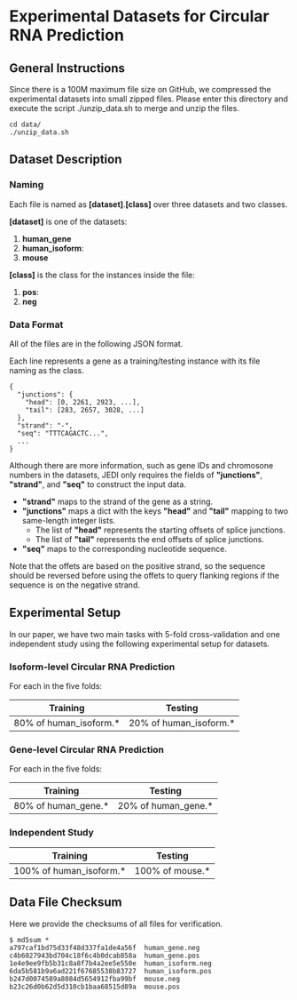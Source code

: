 # Experimental Datasets for Circular RNA Prediction

## General Instructions

Since there is a 100M maximum file size on GitHub, we compressed the experimental datasets into small zipped files. Please enter this directory and execute the script ./unzip_data.sh to merge and unzip the files.

```
cd data/
./unzip_data.sh
```

## Dataset Description

### Naming

Each file is named as **[dataset]**.**[class]** over three datasets and two classes.

**[dataset]** is one of the datasets:
1. **human_gene**
2. **human_isoform**:
3. **mouse**

**[class]** is the class for the instances inside the file:
1. **pos**:
2. **neg**

### Data Format

All of the files are in the following JSON format.

Each line represents a gene as a training/testing instance with its file naming as the class.
```
{
  "junctions": {
    "head": [0, 2261, 2923, ...],
    "tail": [283, 2657, 3028, ...]
  },
  "strand": "-",
  "seq": "TTTCAGACTC...",
  ...
}
```

Although there are more information, such as gene IDs and chromosone numbers in the datasets, JEDI only requires the fields of **"junctions"**, **"strand"**, and **"seq"** to construct the input data.

* **"strand"** maps to the strand of the gene as a string.
* **"junctions"** maps a dict with the keys **"head"** and **"tail"** mapping to two same-length integer lists.
  * The list of **"head"** represents the starting offsets of splice junctions.
  * The list of **"tail"** represents the end offsets of splice junctions.
* **"seq"** maps to the corresponding nucleotide sequence.

Note that the offets are based on the positive strand, so the sequence should be reversed before using the offets to query flanking regions if the sequence is on the negative strand.

## Experimental Setup

In our paper, we have two main tasks with 5-fold cross-validation and one independent study using the following experimental setup for datasets.

### Isoform-level Circular RNA Prediction

For each in the five folds:

| Training | Testing |
| ----------- | ----------- |
| 80% of human_isoform.* | 20% of human_isoform.*  |


### Gene-level Circular RNA Prediction

For each in the five folds:

| Training | Testing |
| ----------- | ----------- |
| 80% of human_gene.* | 20% of human_gene.*  |

### Independent Study

| Training | Testing |
| ----------- | ----------- |
| 100% of human_isoform.* | 100% of mouse.*  |



## Data File Checksum

Here we provide the checksums of all files for verification.

```
$ md5sum *
a797caf1bd75d33f48d337fa1de4a56f  human_gene.neg
c4b6027943bd704c18f6c4b0dcab858a  human_gene.pos
1e4e9ee9fb5b31c8a8f7b4a2ee5e550e  human_isoform.neg
6da5b581b9a6ad221f67685538b83727  human_isoform.pos
b247d0074589a8084d5654912fba99bf  mouse.neg
b23c26d0b62d5d310cb1baa68515d89a  mouse.pos
```

